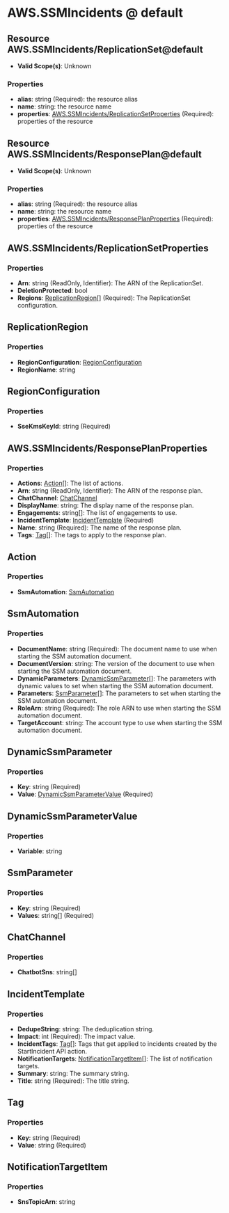 # AWS.SSMIncidents @ default

## Resource AWS.SSMIncidents/ReplicationSet@default
* **Valid Scope(s)**: Unknown
### Properties
* **alias**: string (Required): the resource alias
* **name**: string: the resource name
* **properties**: [AWS.SSMIncidents/ReplicationSetProperties](#awsssmincidentsreplicationsetproperties) (Required): properties of the resource

## Resource AWS.SSMIncidents/ResponsePlan@default
* **Valid Scope(s)**: Unknown
### Properties
* **alias**: string (Required): the resource alias
* **name**: string: the resource name
* **properties**: [AWS.SSMIncidents/ResponsePlanProperties](#awsssmincidentsresponseplanproperties) (Required): properties of the resource

## AWS.SSMIncidents/ReplicationSetProperties
### Properties
* **Arn**: string (ReadOnly, Identifier): The ARN of the ReplicationSet.
* **DeletionProtected**: bool
* **Regions**: [ReplicationRegion](#replicationregion)[] (Required): The ReplicationSet configuration.

## ReplicationRegion
### Properties
* **RegionConfiguration**: [RegionConfiguration](#regionconfiguration)
* **RegionName**: string

## RegionConfiguration
### Properties
* **SseKmsKeyId**: string (Required)

## AWS.SSMIncidents/ResponsePlanProperties
### Properties
* **Actions**: [Action](#action)[]: The list of actions.
* **Arn**: string (ReadOnly, Identifier): The ARN of the response plan.
* **ChatChannel**: [ChatChannel](#chatchannel)
* **DisplayName**: string: The display name of the response plan.
* **Engagements**: string[]: The list of engagements to use.
* **IncidentTemplate**: [IncidentTemplate](#incidenttemplate) (Required)
* **Name**: string (Required): The name of the response plan.
* **Tags**: [Tag](#tag)[]: The tags to apply to the response plan.

## Action
### Properties
* **SsmAutomation**: [SsmAutomation](#ssmautomation)

## SsmAutomation
### Properties
* **DocumentName**: string (Required): The document name to use when starting the SSM automation document.
* **DocumentVersion**: string: The version of the document to use when starting the SSM automation document.
* **DynamicParameters**: [DynamicSsmParameter](#dynamicssmparameter)[]: The parameters with dynamic values to set when starting the SSM automation document.
* **Parameters**: [SsmParameter](#ssmparameter)[]: The parameters to set when starting the SSM automation document.
* **RoleArn**: string (Required): The role ARN to use when starting the SSM automation document.
* **TargetAccount**: string: The account type to use when starting the SSM automation document.

## DynamicSsmParameter
### Properties
* **Key**: string (Required)
* **Value**: [DynamicSsmParameterValue](#dynamicssmparametervalue) (Required)

## DynamicSsmParameterValue
### Properties
* **Variable**: string

## SsmParameter
### Properties
* **Key**: string (Required)
* **Values**: string[] (Required)

## ChatChannel
### Properties
* **ChatbotSns**: string[]

## IncidentTemplate
### Properties
* **DedupeString**: string: The deduplication string.
* **Impact**: int (Required): The impact value.
* **IncidentTags**: [Tag](#tag)[]: Tags that get applied to incidents created by the StartIncident API action.
* **NotificationTargets**: [NotificationTargetItem](#notificationtargetitem)[]: The list of notification targets.
* **Summary**: string: The summary string.
* **Title**: string (Required): The title string.

## Tag
### Properties
* **Key**: string (Required)
* **Value**: string (Required)

## NotificationTargetItem
### Properties
* **SnsTopicArn**: string

